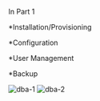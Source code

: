 In Part 1

*Installation/Provisioning

*Configuration

*User Management

*Backup

![dba-1](https://github.com/kalagonikiran/Database-Administration/assets/83135224/6849eeb6-4a15-4797-9281-5bd49e6ca203)
![dba-2](https://github.com/kalagonikiran/Database-Administration/assets/83135224/fdf8c729-5c47-4c48-9293-9fcce63acb63)


